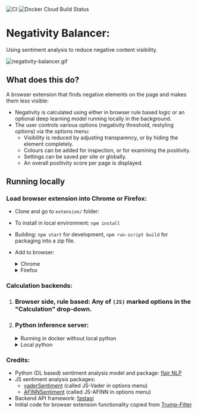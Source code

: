 ![CI](https://github.com/artdgn/negativity-balancer/workflows/CI/badge.svg) ![Docker Cloud Build Status](https://img.shields.io/docker/cloud/build/artdgn/negativity-balancer?label=dockerhub&logo=docker)

# Negativity Balancer:
Using sentiment analysis to reduce negative content visibility.

![negativity-balancer.gif](https://artdgn.github.io/images/negativity-balancer.gif)

## What does this do?
A browser extension that finds negative elements on the page and makes them less visible:
- Negativity is calculated using either in browser rule based logic or an optional deep learning model running locally in the background.
- The user controls various options (negativity threshold, restyling options) via the options menu:
    - Visibility is reduced by adjusting transparency, or by hiding the element completely.
    - Colours can be added for inspection, or for examining the positivity.
    - Settings can be saved per site or globally.
    - An overall positivity score per page is displayed.

## Running locally 

### Load browser extension into Chrome or Firefox:
- Clone and go to `extension/` folder:
- To install in local environment: `npm install`
- Building: `npm start` for development, `npm run-script build` for packaging into a zip file.
- Add to browser:
    <details><summary>Chrome</summary>

    - Extensions -> Enable "developer mode" -> 
    "Load unpacked extensions" -> Navigate to `/extension/dist` folder in this project.
    - To update (on code changes): and go to extension details and press update / reload.
    - Docs: [Chrome docs](https://developer.chrome.com/extensions/getstarted#manifest)

    </details>

    <details><summary>Firefox</summary>

    - To load for development (will be removed after browser close, but easier to reload on code change):
        - Go to `about:debugging` -> This Firefox -> "Load Temprorary Add-on.." -> 
        Navigate to `/extension/dist` -> select manifest file.
        - Press "Reload" to update on code changes.
    - To load for continuous usage (persistent after closing):
        - Go to `about:config` and set `xpinstall.signatures.required` to False to be able to load a local extension.
        - Run `npm run-script build` to package the extensions into a zip file.
        - Go to `about:addons` -> "gear" icon -> "Install add-on from file.." -> 
        Navigate to `/extension/` folder in this project -> choose `negativity-balancer.zip`.
        - To update (on code changes): repeat previous two steps.
    - Docs: [Firefox docs](https://extensionworkshop.com/documentation/develop/testing-persistent-and-restart-features/)

    </details>


### Calculation backends:

1. ### Browser side, rule based: Any of `(JS)` marked options in the "Calculation" drop-down.

2. ### Python inference server:
    <details><summary>Running in docker without local python</summary>

    - Create a directory to hold the model between runs: `mkdir ~/model_data`
    - `docker run -it --rm -p 8000:8000 -v ~/model_data:/app/data artdgn/negativity-balancer`

    </details>

    <details><summary>Local python</summary>

    - To create local virtual environment and install (after cloning repo): `make install`
    - Run server: `make server`

    </details>

### Credits:
- Python (DL based) sentiment analysis model and package: [flair NLP](https://github.com/flairNLP/flair)
- JS sentiment analysis packages:
    - [vaderSentiment](https://github.com/cjhutto/vaderSentiment) (called JS-Vader in options menu)
    - [AFINNSentiment](https://github.com/thisandagain/sentiment ) (called JS-AFINN in options menu)
- Backend API framework: [fastapi](https://github.com/tiangolo/fastapi)
- Initial code for browser extension functionality copied from [Trump-Filter](https://github.com/RobSpectre/Trump-Filter)